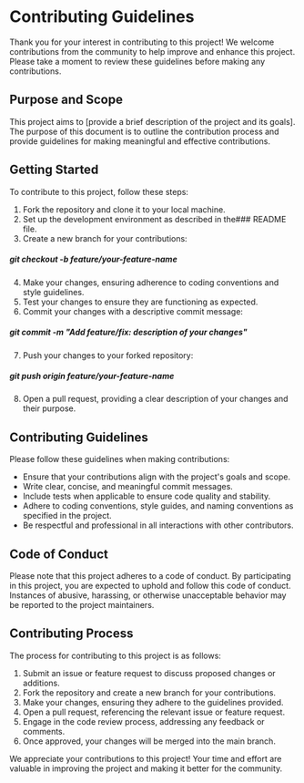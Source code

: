 # Contributing Guidelines

Thank you for your interest in contributing to this project! We welcome contributions from the community to help improve and enhance this project. Please take a moment to review these guidelines before making any contributions.

## Purpose and Scope
This project aims to [provide a brief description of the project and its goals]. The purpose of this document is to outline the contribution process and provide guidelines for making meaningful and effective contributions.

## Getting Started
To contribute to this project, follow these steps:

1. Fork the repository and clone it to your local machine.
2. Set up the development environment as described in the### README file.
3. Create a new branch for your contributions:
##### git checkout -b feature/your-feature-name
4. Make your changes, ensuring adherence to coding conventions and style guidelines.
5. Test your changes to ensure they are functioning as expected.
6. Commit your changes with a descriptive commit message:
##### git commit -m "Add feature/fix: description of your changes"
7. Push your changes to your forked repository:
##### git push origin feature/your-feature-name
8. Open a pull request, providing a clear description of your changes and their purpose.

## Contributing Guidelines
Please follow these guidelines when making contributions:

- Ensure that your contributions align with the project's goals and scope.
- Write clear, concise, and meaningful commit messages.
- Include tests when applicable to ensure code quality and stability.
- Adhere to coding conventions, style guides, and naming conventions as specified in the project.
- Be respectful and professional in all interactions with other contributors.

## Code of Conduct
Please note that this project adheres to a code of conduct. By participating in this project, you are expected to uphold and follow this code of conduct. Instances of abusive, harassing, or otherwise unacceptable behavior may be reported to the project maintainers.

## Contributing Process
The process for contributing to this project is as follows:

1. Submit an issue or feature request to discuss proposed changes or additions.
2. Fork the repository and create a new branch for your contributions.
3. Make your changes, ensuring they adhere to the guidelines provided.
4. Open a pull request, referencing the relevant issue or feature request.
5. Engage in the code review process, addressing any feedback or comments.
6. Once approved, your changes will be merged into the main branch.

We appreciate your contributions to this project! Your time and effort are valuable in improving the project and making it better for the community.

